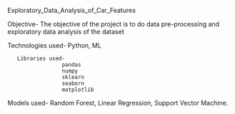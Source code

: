 Exploratory_Data_Analysis_of_Car_Features

Objective- The objective of the project is to do data pre-processing and exploratory data analysis
of the dataset

Technologies used- Python, ML
       
       Libraries used- 
                     pandas 
                     numpy
                     sklearn
                     seaborn 
                     matplotlib


Models used- Random Forest,
             Linear Regression,
             Support Vector Machine.
             

